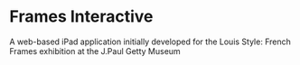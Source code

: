 # Frames Interactive
A web-based iPad application initially developed for the Louis Style: French Frames exhibition at the J.Paul Getty Museum
